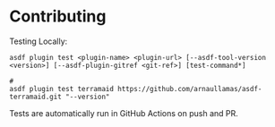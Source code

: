 # Contributing

Testing Locally:

```shell
asdf plugin test <plugin-name> <plugin-url> [--asdf-tool-version <version>] [--asdf-plugin-gitref <git-ref>] [test-command*]

#
asdf plugin test terramaid https://github.com/arnaullamas/asdf-terramaid.git "--version"
```

Tests are automatically run in GitHub Actions on push and PR.
